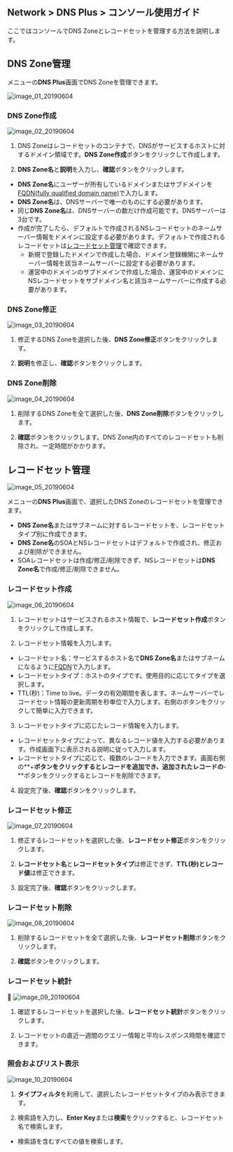 ﻿## Network > DNS Plus > コンソール使用ガイド

ここではコンソールでDNS Zoneとレコードセットを管理する方法を説明します。

## DNS Zone管理

メニューの**DNS Plus**画面でDNS Zoneを管理できます。

![image_01_20190604](https://static.toastoven.net/prod_dnsplus/image_01_20190604.png)

### DNS Zone作成

![image_02_20190604](https://static.toastoven.net/prod_dnsplus/image_02_20190604.png)

1. DNS Zoneはレコードセットのコンテナで、DNSがサービスするホストに対するドメイン領域です。**DNS Zone作成**ボタンをクリックして作成します。

2. **DNS Zone名**と**説明**を入力し、**確認**ボタンをクリックします。

- **DNS Zone名**にユーザーが所有しているドメインまたはサブドメインを[FQDN(fully qualified domain name)](https://en.wikipedia.org/wiki/Fully_qualified_domain_name)で入力します。
- **DNS Zone名**は、DNSサーバーで唯一のものにする必要があります。
- 同じ**DNS Zone名**は、DNSサーバーの数だけ作成可能です。DNSサーバーは3台です。
- 作成が完了したら、デフォルトで作成されるNSレコードセットのネームサーバー情報をドメインに設定する必要があります。デフォルトで作成されるレコードセットは[レコードセット管理](./console-guide/#_1)で確認できます。
	- 新規で登録したドメインで作成した場合、ドメイン登録機関にネームサーバー情報を該当ネームサーバーに設定する必要があります。
	- 運営中のドメインのサブドメインで作成した場合、運営中のドメインにNSレコードセットをサブドメイン名と該当ネームサーバーに作成する必要があります。

### DNS Zone修正

![image_03_20190604](https://static.toastoven.net/prod_dnsplus/image_03_20190604.png)

1. 修正するDNS Zoneを選択した後、**DNS Zone修正**ボタンをクリックします。

2. **説明**を修正し、**確認**ボタンをクリックします。

### DNS Zone削除

![image_04_20190604](https://static.toastoven.net/prod_dnsplus/image_04_20190604.png)

1. 削除するDNS Zoneを全て選択した後、**DNS Zone削除**ボタンをクリックします。

2. **確認**ボタンをクリックします。DNS Zone内のすべてのレコードセットも削除され、一定時間がかかります。

## レコードセット管理

![image_05_20190604](https://static.toastoven.net/prod_dnsplus/image_05_20190604.png)

メニューの**DNS Plus**画面で、選択したDNS Zoneのレコードセットを管理できます。

- **DNS Zone名**またはサブネームに対するレコードセットを、レコードセットタイプ別に作成できます。
- **DNS Zone名**のSOAとNSレコードセットはデフォルトで作成され、修正および削除ができません。
- SOAレコードセットは作成/修正/削除できず、NSレコードセットは**DNS Zone名**で作成/修正/削除できません。


### レコードセット作成

![image_06_20190604](https://static.toastoven.net/prod_dnsplus/image_06_20190604.png)

1. レコードセットはサービスされるホスト情報で、**レコードセット作成**ボタンをクリックして作成します。

2. レコードセット情報を入力します。

- レコードセット名：サービスするホスト名で**DNS Zone名**またはサブネームになるように[FQDN](https://en.wikipedia.org/wiki/Fully_qualified_domain_name)で入力します。
- レコードセットタイプ：ホストのタイプです。使用目的に応じてタイプを選択します。
- TTL(秒)：Time to live。データの有効期間を表します。ネームサーバーでレコードセット情報の更新周期を秒単位で入力します。右側のボタンをクリックして簡単に入力できます。

3. レコードセットタイプに応じたレコード情報を入力します。

- レコードセットタイプによって、異なるレコード値を入力する必要があります。作成画面下に表示される説明に従って入力します。
- レコードセットタイプに応じて、複数のレコードを入力できます。画面右側の**+**ボタンをクリックするとレコードを追加でき、追加されたレコードの**-**ボタンをクリックするとレコードを削除できます。

4. 設定完了後、**確認**ボタンをクリックします。

### レコードセット修正

![image_07_20190604](https://static.toastoven.net/prod_dnsplus/image_07_20190604.png)

1. 修正するレコードセットを選択した後、**レコードセット修正**ボタンをクリックします。

2. **レコードセット名**と**レコードセットタイプ**は修正できず、**TTL(秒)**と**レコード値**は修正できます。

3. 設定完了後、**確認**ボタンをクリックします。

### レコードセット削除

![image_08_20190604](https://static.toastoven.net/prod_dnsplus/image_08_20190604.png)

1. 削除するレコードセットを全て選択した後、**レコードセット削除**ボタンをクリックします。

2. **確認**ボタンをクリックします。

### レコードセット統計

![image_09_20190604](https://static.toastoven.net/prod_dnsplus/image_09_20190604.png)

1. 確認するレコードセットを選択した後、**レコードセット統計**ボタンをクリックします。

2. レコードセットの直近一週間のクエリー情報と平均レスポンス時間を確認できます。


### 照会およびリスト表示

![image_10_20190604](https://static.toastoven.net/prod_dnsplus/image_10_20190604.png)

1. **タイプフィルタ**を利用して、選択したレコードセットタイプのみ表示できます。

2. 検索語を入力し、**Enter Key**または**検索**をクリックすると、レコードセット名で検索します。

- 検索語を含むすべての値を検索します。
